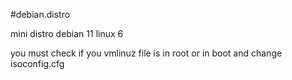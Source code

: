 #debian.distro

mini distro debian 11 linux 6

you must check if you vmlinuz file is in root or in boot and change isoconfig.cfg

